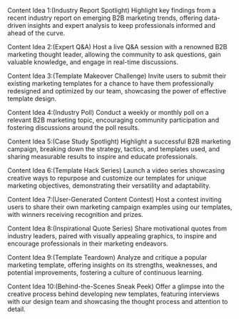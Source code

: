 Content Idea 1:(Industry Report Spotlight) Highlight key findings from a recent industry report on emerging B2B marketing trends, offering data-driven insights and expert analysis to keep professionals informed and ahead of the curve.

Content Idea 2:(Expert Q&A) Host a live Q&A session with a renowned B2B marketing thought leader, allowing the community to ask questions, gain valuable knowledge, and engage in real-time discussions.

Content Idea 3:(Template Makeover Challenge) Invite users to submit their existing marketing templates for a chance to have them professionally redesigned and optimized by our team, showcasing the power of effective template design.

Content Idea 4:(Industry Poll) Conduct a weekly or monthly poll on a relevant B2B marketing topic, encouraging community participation and fostering discussions around the poll results.

Content Idea 5:(Case Study Spotlight) Highlight a successful B2B marketing campaign, breaking down the strategy, tactics, and templates used, and sharing measurable results to inspire and educate professionals.

Content Idea 6:(Template Hack Series) Launch a video series showcasing creative ways to repurpose and customize our templates for unique marketing objectives, demonstrating their versatility and adaptability.

Content Idea 7:(User-Generated Content Contest) Host a contest inviting users to share their own marketing campaign examples using our templates, with winners receiving recognition and prizes.

Content Idea 8:(Inspirational Quote Series) Share motivational quotes from industry leaders, paired with visually appealing graphics, to inspire and encourage professionals in their marketing endeavors.

Content Idea 9:(Template Teardown) Analyze and critique a popular marketing template, offering insights on its strengths, weaknesses, and potential improvements, fostering a culture of continuous learning.

Content Idea 10:(Behind-the-Scenes Sneak Peek) Offer a glimpse into the creative process behind developing new templates, featuring interviews with our design team and showcasing the thought process and attention to detail.
